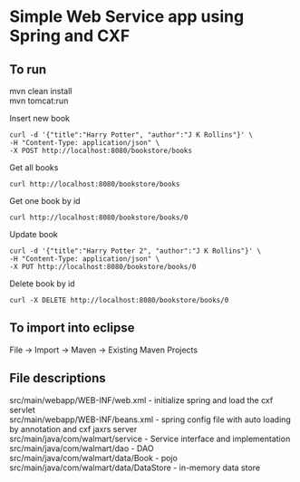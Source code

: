 # Simple Web Service app using Spring and CXF

## To run
mvn clean install  
mvn tomcat:run

Insert new book
```
curl -d '{"title":"Harry Potter", "author":"J K Rollins"}' \
-H "Content-Type: application/json" \
-X POST http://localhost:8080/bookstore/books
```

Get all books
```
curl http://localhost:8080/bookstore/books
```

Get one book by id
```
curl http://localhost:8080/bookstore/books/0
```

Update book
```
curl -d '{"title":"Harry Potter 2", "author":"J K Rollins"}' \
-H "Content-Type: application/json" \
-X PUT http://localhost:8080/bookstore/books/0
```

Delete book by id
```
curl -X DELETE http://localhost:8080/bookstore/books/0
```

## To import into eclipse
File -> Import -> Maven -> Existing Maven Projects

## File descriptions
src/main/webapp/WEB-INF/web.xml - initialize spring and load the cxf servlet  
src/main/webapp/WEB-INF/beans.xml - spring config file with auto loading by annotation and cxf jaxrs server  
src/main/java/com/walmart/service - Service interface and implementation  
src/main/java/com/walmart/dao - DAO  
src/main/java/com/walmart/data/Book - pojo  
src/main/java/com/walmart/data/DataStore - in-memory data store  

